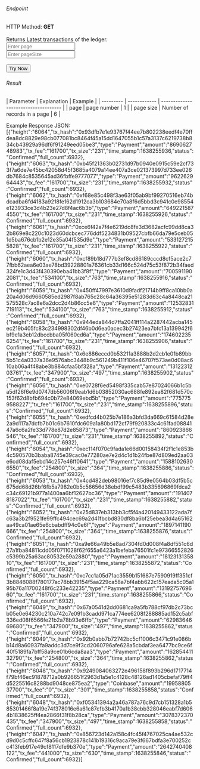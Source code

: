 <h6>Endpoint</h6>

<p id="endpoint"></p>

HTTP Method: **GET**
<br/>
<br/>
Returns Latest transactions of the ledger.
<br/>
<input class="md-input" placeholder="Enter page" id="page"></input><br/>
<input class="md-input" placeholder="Enter pageSize" id="pageSize"></input><br/><br/>
<button class="md-button" onclick="tryNow()">Try Now</button>

<script>
   document.getElementById("endpoint").innerHTML =`https://dev-stoa-boascan.bosagora.com/latest-transactions?page=${document.getElementById("page").value || "1"}&pageSize=${document.getElementById("pageSize").value || "20"}`
    function tryNow(){
        document.getElementById("showResult").innerHTML =""
        document.getElementById("endpoint").innerHTML =""
        fetch(`https://dev-stoa-boascan.bosagora.com/latest-transactions?page=${document.getElementById("page").value || "1"}&pageSize=${document.getElementById("pageSize").value || "20"}`).then((res) => {
            res.json().then((res) => {
                document.getElementById("showResult").innerHTML = JSON.stringify(res)
                document.getElementById("endpoint").innerHTML =`https://dev-stoa-boascan.bosagora.com/latest-transactions?page=${document.getElementById("page").value || "1"}&pageSize=${document.getElementById("pageSize").value || "20"}`
                })
        }).catch((err) => {
            console.log(err)
        })
    }
</script>
<h6>Result</h6>
<p id="showResult"></p>
| Parameter | Explanation  | Example                              |
| --------- | ------------ | ------------------------------------ |
| page      | page number | 1 |
| page size      | Number of records in a page | 6 |

Example Response JSON:<br/>
[{"height":"6064","tx_hash":"0x93dfb7e1e93767f44ee7b802238eedf4e70ffdea8dc8829e98cb077081bc8464f45a15dd1647055b1c57a3137c6219738b834cb43929a96df6f91249eed05be3","type":"Payment","amount":"869062748983","tx_fee":"161700","tx_size":"231","time_stamp":1638255936,"status":"Confirmed","full_count":6932},{"height":"6063","tx_hash":"0xb45f21363b02731d97b0940e0915c59e2cf733f7a6de7e45bc42058d45f3685a4079a14ee407a3ce021373997d733ee026db7684c8535645ad36fbffe9777077","type":"Payment","amount":"962262964443","tx_fee":"161700","tx_size":"231","time_stamp":1638255932,"status":"Confirmed","full_count":6932},{"height":"6062","tx_hash":"0xf68e85c498f3ae63f05ab9bf99270516eb74bdcadba6fd4183a9218fe162d1912ca3b103684e70a8f6d5bbd3c941c0e98554e123933ce3d4b23e27d8f4ac6b3b","type":"Payment","amount":"6492215874550","tx_fee":"161700","tx_size":"231","time_stamp":1638255926,"status":"Confirmed","full_count":6932},{"height":"6061","tx_hash":"0xce6f42a7f4e6219dc8fe3d3682acfc99dd8ca32b869e8c220c1023d60dcbcec776ddf5234831b09527cbfb66da79e5ceb051d5ba676cb1b2e12e35a04f535d9e","type":"Payment","amount":"5331272155828","tx_fee":"161700","tx_size":"231","time_stamp":1638255922,"status":"Confirmed","full_count":6932},{"height":"6060","tx_hash":"0xcf89b18d777b3ef8cd86189cccd8cf5ace2c77fbb62aea6e03ae78bd39228801a76361cb33d166c524d75c53f872b34faed324fe1c3d43f430390eba41bb3f8f","type":"Payment","amount":"7005911902081","tx_fee":"534100","tx_size":"763","time_stamp":1638255916,"status":"Confirmed","full_count":6932},{"height":"6059","tx_hash":"0x450ff47997e3610d9fadf21714b9ff8ca10bb0a20a4d06d9660585ed2987f8ab765c28c64a36395e51283d63c4a8448ca21575528c7ac8e6a2dcc2d4b86cc5e6","type":"Payment","amount":"12532831719113","tx_fee":"534100","tx_size":"763","time_stamp":1638255912,"status":"Confirmed","full_count":6932},{"height":"6058","tx_hash":"0x944eda844d7ffa2041ff114a2287442acba145ec219b405fc83c234998302df46b0d6ea0acec3b27423ea7bfc13a139942f6bf9e1a3eb12dbccbba05f060cd6a","type":"Payment","amount":"1746022356254","tx_fee":"161700","tx_size":"231","time_stamp":1638255906,"status":"Confirmed","full_count":6932},{"height":"6057","tx_hash":"0x6e886eccd0b53211a3888b2d2cb1e01b89bb5b51c4a0337a36e9576abc3448b9c561249b411f106e46707f573ae0d08ac610ab06a4f48abe3b884cfaa5bf328a","type":"Payment","amount":"1312231203761","tx_fee":"347900","tx_size":"497","time_stamp":1638255902,"status":"Confirmed","full_count":6932},{"height":"6056","tx_hash":"0xe0728f6ed5498f335cab57e87024066b1c5ba5df26f6e9d0747db56006f9eab1d6b03852030ac688fe892ea82f681d570c153f62d8bfb694c0b72e84069ebd5b","type":"Payment","amount":"7757759588227","tx_fee":"161700","tx_size":"231","time_stamp":1638255896,"status":"Confirmed","full_count":6932},{"height":"6055","tx_hash":"0xedfcd4b025b7e186a3bfd3da669c61584d28e2a9d117a7dcfb7b01c6b7610fdc609a1a80bd172cf79f920833c4c61fad0884147a6c6a2fe33d778e87d2e85873","type":"Payment","amount":"860923866546","tx_fee":"161700","tx_size":"231","time_stamp":1638255892,"status":"Confirmed","full_count":6932},{"height":"6054","tx_hash":"0xec114f070c9fada1e66d00158434f2f1c1e853b4c590570b3baba8745e39cac0e77280ae7e2d4c1d1b24fbe87d809ed2aa03e6cd08daf5ebd14c257e46ff0641","type":"Payment","amount":"15881026306550","tx_fee":"254800","tx_size":"364","time_stamp":1638255886,"status":"Confirmed","full_count":6932},{"height":"6053","tx_hash":"0x4cd482deb98016ef7c85d9e0564b03df5b5c675dd68d26bf6fb5a7982e0b5c56656d38ebdf99c5483b335696869fdca2c34c69121b977a1400aa6bf12627bc36","type":"Payment","amount":"1914078187022","tx_fee":"161700","tx_size":"231","time_stamp":1638255882,"status":"Confirmed","full_count":6932},{"height":"6052","tx_hash":"0x25d837eb313bb3cf5f4a420149433122ada7fc63a3b2f9521fe99ffc494cec69a2d41fbcbd830df8ba6bf25ebea3d4a65162aa49ca01ae65e6cbabdff94c0e6f","type":"Payment","amount":"1897141190666","tx_fee":"254800","tx_size":"364","time_stamp":1638255876,"status":"Confirmed","full_count":6932},{"height":"6051","tx_hash":"0xa9e66a49b5e8ad7304fd0d008f4a8df551c6d27a1fba84811cdd05f0711028f62f655a6423a1befeba76501fc1e97366552826c5399b25a63ac80532e59a2880","type":"Payment","amount":"1812313135810","tx_fee":"161700","tx_size":"231","time_stamp":1638255872,"status":"Confirmed","full_count":6932},{"height":"6050","tx_hash":"0xc7cc1a05d71ac3559b151687e7590919ff351cf3b8846088f780177ac78bb39154f5aa229ca58a7bf4abb622c157eada5c05a195b76a11700248f6c233e42235","type":"Payment","amount":"1319275769660","tx_fee":"161700","tx_size":"231","time_stamp":1638255866,"status":"Confirmed","full_count":6932},{"height":"6049","tx_hash":"0x67a0541d2dd0681ca9a5fb788cf97db2c73bcb05e0e64230c210a742c7e091b3cadd971ca774ee6208f288885ad152c5abf336ed08f6566fe21b2a78b93e6ffb","type":"Payment","amount":"6298364669680","tx_fee":"347900","tx_size":"497","time_stamp":1638255862,"status":"Confirmed","full_count":6932},{"height":"6049","tx_hash":"0x92b0abb7b72742bc5cf1006c3471c91e086bb14d8a60937fa9addc3d7ce9f3cd2060796afe628a5cbdaf3ea6477bc9ce6f40f5189fa7bff58a9ce01b6cda8aa3","type":"Payment","amount":"16285441132790","tx_fee":"254800","tx_size":"364","time_stamp":1638255862,"status":"Confirmed","full_count":6932},{"height":"6048","tx_hash":"0x9249084063272e496158f893b296d1717714f79bf46ec91878712a0b926651f2963d1a5e1c4128c48126ad1405cbefaf79ff4d5225516c8288bd9048ce875ea2","type":"Coinbase","amount":"1995880537700","tx_fee":"0","tx_size":"301","time_stamp":1638255858,"status":"Confirmed","full_count":6932},{"height":"6048","tx_hash":"0xf05341394a2a46a787a76c9d7cb151328a1b585301466f8a19e74f378016e6a61c87cfb3b4170a1b38cbb328046eabf7d6064b1838625ff4ea2866f31f8b28ca","type":"Payment","amount":"3078372370435","tx_fee":"347900","tx_size":"497","time_stamp":1638255858,"status":"Confirmed","full_count":6932},{"height":"6047","tx_hash":"0x856723d142a158c4fc45f4767025ca4ae532cd9d0c5cffc647f8a56cb1923878c141b19316c9aca79e3f667bdfa3e700252cc413feb917e49cf8117dfe9b370e","type":"Payment","amount":"2642740408122","tx_fee":"441000","tx_size":"630","time_stamp":1638255846,"status":"Confirmed","full_count":6932}]

